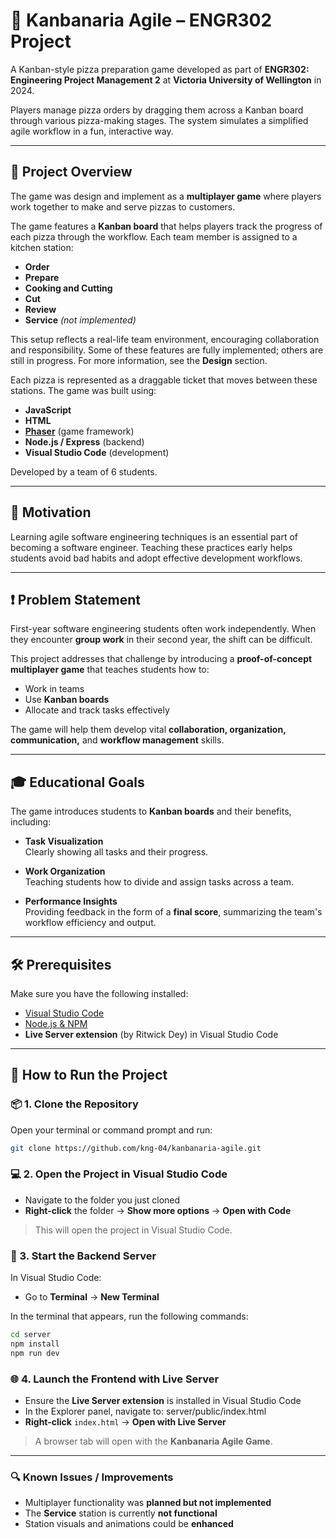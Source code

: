 # 🍕 Kanbanaria Agile – ENGR302 Project

A Kanban-style pizza preparation game developed as part of **ENGR302: Engineering Project Management 2** at **Victoria University of Wellington** in 2024.

Players manage pizza orders by dragging them across a Kanban board through various pizza-making stages. The system simulates a simplified agile workflow in a fun, interactive way.

---

## 🧠 Project Overview

The game was design and implement as a **multiplayer game** where players work together to make and serve pizzas to customers.

The game features a **Kanban board** that helps players track the progress of each pizza through the workflow. Each team member is assigned to a kitchen station:

- **Order**
- **Prepare**
- **Cooking and Cutting**
- **Cut**
- **Review**
- **Service** *(not implemented)*

This setup reflects a real-life team environment, encouraging collaboration and responsibility. Some of these features are fully implemented; others are still in progress. For more information, see the **Design** section.

Each pizza is represented as a draggable ticket that moves between these stations. The game was built using:

- **JavaScript**
- **HTML**
- **[Phaser](https://phaser.io/)** (game framework)
- **Node.js / Express** (backend)
- **Visual Studio Code** (development)

Developed by a team of 6 students.

---

## 🎯 Motivation

Learning agile software engineering techniques is an essential part of becoming a software engineer. Teaching these practices early helps students avoid bad habits and adopt effective development workflows.

---

## ❗ Problem Statement

First-year software engineering students often work independently. When they encounter **group work** in their second year, the shift can be difficult.

This project addresses that challenge by introducing a **proof-of-concept multiplayer game** that teaches students how to:

- Work in teams
- Use **Kanban boards**
- Allocate and track tasks effectively

The game will help them develop vital **collaboration, organization, communication,** and **workflow management** skills.

---

## 🎓 Educational Goals

The game introduces students to **Kanban boards** and their benefits, including:

- **Task Visualization**  
  Clearly showing all tasks and their progress.

- **Work Organization**  
  Teaching students how to divide and assign tasks across a team.

- **Performance Insights**  
  Providing feedback in the form of a **final score**, summarizing the team's workflow efficiency and output.

---

## 🛠️ Prerequisites

Make sure you have the following installed:

- [Visual Studio Code](https://code.visualstudio.com/)
- [Node.js & NPM](https://nodejs.org/)
- **Live Server extension** (by Ritwick Dey) in Visual Studio Code

---

## 🚀 How to Run the Project

### 📦 1. Clone the Repository

Open your terminal or command prompt and run:

```bash
git clone https://github.com/kng-04/kanbanaria-agile.git
```

### 💻 2. Open the Project in Visual Studio Code

- Navigate to the folder you just cloned  
- **Right-click** the folder → **Show more options** → **Open with Code**

> This will open the project in Visual Studio Code.

### 🔄 3. Start the Backend Server

In Visual Studio Code:

- Go to **Terminal** → **New Terminal**

In the terminal that appears, run the following commands:

```bash
cd server
npm install
npm run dev
```

### 🌐 4. Launch the Frontend with Live Server

- Ensure the **Live Server extension** is installed in Visual Studio Code
- In the Explorer panel, navigate to: server/public/index.html
- **Right-click** `index.html` → **Open with Live Server**

> A browser tab will open with the **Kanbanaria Agile Game**.

---

### 🔍 Known Issues / Improvements

- Multiplayer functionality was **planned but not implemented**
- The **Service** station is currently **not functional**
- Station visuals and animations could be **enhanced**




